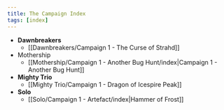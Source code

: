 ```yaml
---
title: The Campaign Index
tags: [index]
---
```


- **Dawnbreakers** 
	- [[Dawnbreakers/Campaign 1 - The Curse of Strahd]]
- Mothership
	- [[Mothership/Campaign 1 - Another Bug Hunt/index|Campaign 1 - Another Bug Hunt]]
- **Mighty Trio**
	- [[Mighty Trio/Campaign 1 - Dragon of Icespire Peak]]
- **Solo**
	- [[Solo/Campaign 1 - Artefact/index|Hammer of Frost]]
